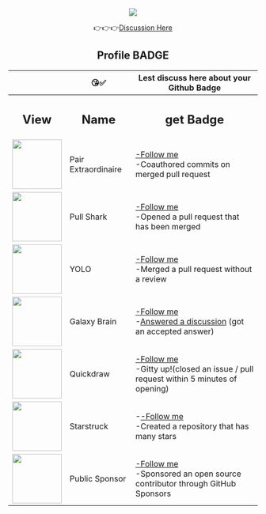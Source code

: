 <div align="center">
  <img src="https://raw.githubusercontent.com/NGUENAZEBS/NGUENAZEBS/b148c8a2db97e57892697b84916ccdf289765cee/.github/workflows/Private/statPILOTEZEBS.svg"/>
  
 👉👉👉<a href="https://github.com/NGUENAZEBS/GitHub-Achievements/discussions">Discussion Here</a>
  
 ## Profile BADGE
 
 |  | 😘✅ | Lest discuss here about your Github Badge |
 | -- | -- | -- |
 | <h2 align="center">View</h2> | <h2 align="center">Name</h2> | <h2 align="center">get Badge</h2> |
 | <img src="https://github.com/NGUENAZEBS/NGUENAZEBS/blob/main/.github/workflows/Private/Achivments/CodeurZebsAChi.png?raw=true" width="100px"/> | Pair Extraordinaire | <a href="https://github.com/NGUENAZEBS">-Follow me</a> <br> -Coauthored commits on merged pull request |
 | <img src="https://github.com/NGUENAZEBS/NGUENAZEBS/blob/main/.github/workflows/Private/Achivments/CodeurZEBSachiv.png?raw=true" width="100px"/> | Pull Shark | <a href="https://github.com/NGUENAZEBS">-Follow me</a> <br>-Opened a pull request that has been merged |
 | <img src="https://github.com/NGUENAZEBS/NGUENAZEBS/blob/main/.github/workflows/Private/Achivments/CodeurZebsAA.png?raw=true" width="100px"/> | YOLO | <a href="https://github.com/NGUENAZEBS">-Follow me</a> <br>-Merged a pull request without a review |
 | <img src="https://github.com/NGUENAZEBS/NGUENAZEBS/blob/main/.github/workflows/Private/Achivments/CodeurZEBSa.png?raw=true" width="100px"/> | Galaxy Brain | <a href="https://github.com/NGUENAZEBS">-Follow me</a><br>-<a href="https://github.com/NGUENAZEBS/GitHub-Achievements/discussions/categories/q-a">Answered a discussion</a> (got an accepted answer) |
 | <img src="https://github.com/NGUENAZEBS/NGUENAZEBS/blob/main/.github/workflows/Private/Achivments/CodeurZebsACh.png?raw=true" width="100px"/> | Quickdraw | <a href="https://github.com/NGUENAZEBS">-Follow me</a><br>-Gitty up!(closed an issue / pull request within 5 minutes of opening) |
 | <img src="https://github.com/NGUENAZEBS/NGUENAZEBS/blob/main/.github/workflows/Private/Achivments/CodeurZEBSStartAC.png?raw=true" width="100px"/> | Starstruck | -<a href="https://github.com/NGUENAZEBS">-Follow me</a><br>-Created a repository that has many stars |
 | <img src="https://github.com/NGUENAZEBS/NGUENAZEBS/blob/main/.github/workflows/Private/Achivments/CodeurZEBSzz.png?raw=true" width="100px"/> | Public Sponsor | <a href="https://github.com/NGUENAZEBS">-Follow me</a><br>-Sponsored an open source contributor through GitHub Sponsors |
 
 
 
</div>

